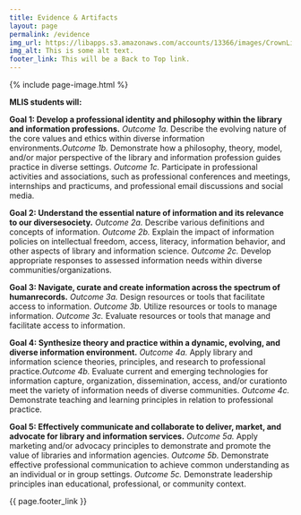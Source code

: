 ```yaml
---
title: Evidence & Artifacts
layout: page
permalink: /evidence
img_url: https://libapps.s3.amazonaws.com/accounts/13366/images/CrownLibraryBanner5.jpg
img_alt: This is some alt text.
footer_link: This will be a Back to Top link.
---
```

{% include page-image.html %}

**MLIS students will:**

**Goal 1: Develop a professional identity and philosophy within the library and information professions.**
    *Outcome 1a.* Describe the evolving nature of the core values and ethics within diverse information environments.*Outcome 1b.* Demonstrate how a philosophy, theory, model, and/or major perspective of the library and information profession guides practice in diverse settings.
    *Outcome 1c.* Participate in professional activities and associations, such as professional conferences and meetings, internships and practicums, and professional email discussions and social media.
    
**Goal 2: Understand the essential nature of information and its relevance to our diversesociety.**
    *Outcome 2a.* Describe various definitions and concepts of information.
    *Outcome 2b.* Explain the impact of information policies on intellectual freedom, access, literacy, information behavior, and other aspects of library and information science.
    *Outcome 2c.* Develop appropriate responses to assessed information needs within diverse communities/organizations.
    
**Goal 3: Navigate, curate and create information across the spectrum of humanrecords.**
    *Outcome 3a.* Design resources or tools that facilitate access to information. 
    *Outcome 3b.* Utilize resources or tools to manage information.
    *Outcome 3c.* Evaluate resources or tools that manage and facilitate access to information.

**Goal 4: Synthesize theory and practice within a dynamic, evolving, and diverse information environment.**
    *Outcome 4a.* Apply library and information science theories, principles, and research to professional practice.*Outcome 4b.* Evaluate current and emerging technologies for information capture, organization, dissemination, access, and/or curationto meet the variety of information needs of diverse communities.
    *Outcome 4c.* Demonstrate teaching and learning principles in relation to professional practice.

**Goal 5: Effectively communicate and collaborate to deliver, market, and advocate for library and information services.**
    *Outcome 5a.* Apply marketing and/or advocacy principles to demonstrate and promote the value of libraries and information agencies.
    *Outcome 5b.* Demonstrate effective professional communication to achieve common understanding as an individual or in group settings.
    *Outcome 5c.* Demonstrate leadership principles inan educational, professional, or community context.

{{ page.footer_link }}